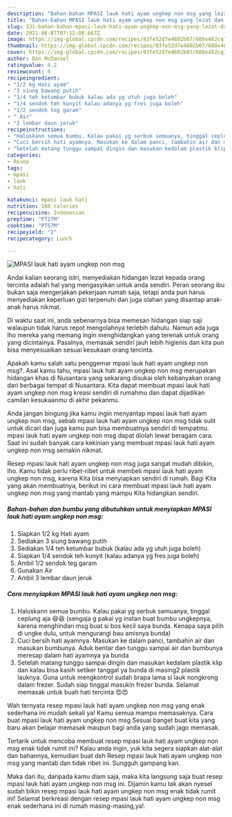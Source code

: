 ```yaml
---
description: "Bahan-bahan MPASI lauk hati ayam ungkep non msg yang lezat dan Mudah Dibuat"
title: "Bahan-bahan MPASI lauk hati ayam ungkep non msg yang lezat dan Mudah Dibuat"
slug: 331-bahan-bahan-mpasi-lauk-hati-ayam-ungkep-non-msg-yang-lezat-dan-mudah-dibuat
date: 2021-06-07T07:12:08.667Z
image: https://img-global.cpcdn.com/recipes/83fe52d7e4602b07/680x482cq70/mpasi-lauk-hati-ayam-ungkep-non-msg-foto-resep-utama.jpg
thumbnail: https://img-global.cpcdn.com/recipes/83fe52d7e4602b07/680x482cq70/mpasi-lauk-hati-ayam-ungkep-non-msg-foto-resep-utama.jpg
cover: https://img-global.cpcdn.com/recipes/83fe52d7e4602b07/680x482cq70/mpasi-lauk-hati-ayam-ungkep-non-msg-foto-resep-utama.jpg
author: Don McDaniel
ratingvalue: 4.2
reviewcount: 6
recipeingredient:
- "1/2 kg Hati ayam"
- "3 siung bawang putih"
- "1/4 teh ketumbar bubuk kalau ada yg utuh juga boleh"
- "1/4 sendok teh kunyit kalau adanya yg fres juga boleh"
- "1/2 sendok teg garam"
- " Air"
- "3 lembar daun jeruk"
recipeinstructions:
- "Haluskann semua bumbu. Kalau pakai yg serbuk semuanya, tinggal ceplung aja 😆😆 (sengaja g pakai yg instan buat bumbu ungkepnya, karena menghindari msg buat si bos kecil saya bunda. Kenapa saya pilih di ungke dulu, untuk mengurangi bau amisnya bunda)"
- "Cuci bersih hati ayamnya. Masukan ke dalam panci, tambahin air dan masukan bumbunya. Aduk bentar dan tunggu sampai air dan bumbunya meresap dalam hati ayamnya ya bunda"
- "Setelah matang tunggu sampai dingin dan masukan kedalam plastik klip dan kalau bisa kasih setiker tanggal ya bunda di masing2 plastik lauknya. Guna untuk mengkontrol sudah brapa lama si lauk nongkrong dalam frezer. Sudah siap tinggal masukin frezer bunda. Selamat memasak untuk buah hati tercinta 😍😍"
categories:
- Resep
tags:
- mpasi
- lauk
- hati

katakunci: mpasi lauk hati 
nutrition: 168 calories
recipecuisine: Indonesian
preptime: "PT27M"
cooktime: "PT57M"
recipeyield: "2"
recipecategory: Lunch

---
```



![MPASI lauk hati ayam ungkep non msg](https://img-global.cpcdn.com/recipes/83fe52d7e4602b07/680x482cq70/mpasi-lauk-hati-ayam-ungkep-non-msg-foto-resep-utama.jpg)

Andai kalian seorang istri, menyediakan hidangan lezat kepada orang tercinta adalah hal yang mengasyikan untuk anda sendiri. Peran seorang ibu bukan saja mengerjakan pekerjaan rumah saja, tetapi anda pun harus menyediakan keperluan gizi terpenuhi dan juga olahan yang disantap anak-anak harus nikmat.

Di waktu  saat ini, anda sebenarnya bisa memesan hidangan siap saji walaupun tidak harus repot mengolahnya terlebih dahulu. Namun ada juga lho mereka yang memang ingin menghidangkan yang terenak untuk orang yang dicintainya. Pasalnya, memasak sendiri jauh lebih higienis dan kita pun bisa menyesuaikan sesuai kesukaan orang tercinta. 



Apakah kamu salah satu penggemar mpasi lauk hati ayam ungkep non msg?. Asal kamu tahu, mpasi lauk hati ayam ungkep non msg merupakan hidangan khas di Nusantara yang sekarang disukai oleh kebanyakan orang dari berbagai tempat di Nusantara. Kita dapat membuat mpasi lauk hati ayam ungkep non msg kreasi sendiri di rumahmu dan dapat dijadikan camilan kesukaanmu di akhir pekanmu.

Anda jangan bingung jika kamu ingin menyantap mpasi lauk hati ayam ungkep non msg, sebab mpasi lauk hati ayam ungkep non msg tidak sulit untuk dicari dan juga kamu pun bisa membuatnya sendiri di tempatmu. mpasi lauk hati ayam ungkep non msg dapat diolah lewat beragam cara. Saat ini sudah banyak cara kekinian yang membuat mpasi lauk hati ayam ungkep non msg semakin nikmat.

Resep mpasi lauk hati ayam ungkep non msg juga sangat mudah dibikin, lho. Kamu tidak perlu ribet-ribet untuk membeli mpasi lauk hati ayam ungkep non msg, karena Kita bisa menyiapkan sendiri di rumah. Bagi Kita yang akan membuatnya, berikut ini cara membuat mpasi lauk hati ayam ungkep non msg yang mantab yang mampu Kita hidangkan sendiri.

<!--inarticleads1-->

##### Bahan-bahan dan bumbu yang dibutuhkan untuk menyiapkan MPASI lauk hati ayam ungkep non msg:

1. Siapkan 1/2 kg Hati ayam
1. Sediakan 3 siung bawang putih
1. Sediakan 1/4 teh ketumbar bubuk (kalau ada yg utuh juga boleh)
1. Siapkan 1/4 sendok teh kunyit (kalau adanya yg fres juga boleh)
1. Ambil 1/2 sendok teg garam
1. Gunakan  Air
1. Ambil 3 lembar daun jeruk




<!--inarticleads2-->

##### Cara menyiapkan MPASI lauk hati ayam ungkep non msg:

1. Haluskann semua bumbu. Kalau pakai yg serbuk semuanya, tinggal ceplung aja 😆😆 (sengaja g pakai yg instan buat bumbu ungkepnya, karena menghindari msg buat si bos kecil saya bunda. Kenapa saya pilih di ungke dulu, untuk mengurangi bau amisnya bunda)
1. Cuci bersih hati ayamnya. Masukan ke dalam panci, tambahin air dan masukan bumbunya. Aduk bentar dan tunggu sampai air dan bumbunya meresap dalam hati ayamnya ya bunda
1. Setelah matang tunggu sampai dingin dan masukan kedalam plastik klip dan kalau bisa kasih setiker tanggal ya bunda di masing2 plastik lauknya. Guna untuk mengkontrol sudah brapa lama si lauk nongkrong dalam frezer. Sudah siap tinggal masukin frezer bunda. Selamat memasak untuk buah hati tercinta 😍😍




Wah ternyata resep mpasi lauk hati ayam ungkep non msg yang enak sederhana ini mudah sekali ya! Kamu semua mampu memasaknya. Cara buat mpasi lauk hati ayam ungkep non msg Sesuai banget buat kita yang baru akan belajar memasak maupun bagi anda yang sudah jago memasak.

Tertarik untuk mencoba membuat resep mpasi lauk hati ayam ungkep non msg enak tidak rumit ini? Kalau anda ingin, yuk kita segera siapkan alat-alat dan bahannya, kemudian buat deh Resep mpasi lauk hati ayam ungkep non msg yang mantab dan tidak ribet ini. Sungguh gampang kan. 

Maka dari itu, daripada kamu diam saja, maka kita langsung saja buat resep mpasi lauk hati ayam ungkep non msg ini. Dijamin kamu tak akan nyesel sudah bikin resep mpasi lauk hati ayam ungkep non msg enak tidak rumit ini! Selamat berkreasi dengan resep mpasi lauk hati ayam ungkep non msg enak sederhana ini di rumah masing-masing,ya!.

